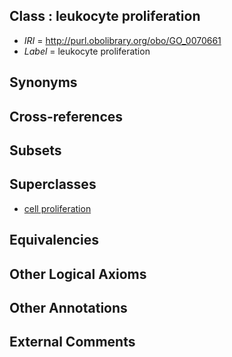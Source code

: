
## Class : leukocyte proliferation

 * *IRI* = http://purl.obolibrary.org/obo/GO_0070661
 * *Label* = leukocyte proliferation

## Synonyms


## Cross-references


## Subsets


## Superclasses

 * [cell proliferation](../../GO/83/GO_0008283.md)

## Equivalencies


## Other Logical Axioms


## Other Annotations


## External Comments

